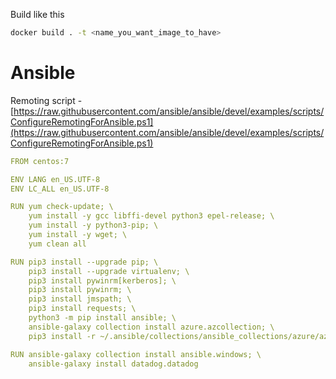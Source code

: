 Build like this

```bash
docker build . -t <name_you_want_image_to_have>
```

# Ansible

Remoting script - [https://raw.githubusercontent.com/ansible/ansible/devel/examples/scripts/ConfigureRemotingForAnsible.ps1](https://raw.githubusercontent.com/ansible/ansible/devel/examples/scripts/ConfigureRemotingForAnsible.ps1)

```yaml
FROM centos:7

ENV LANG en_US.UTF-8
ENV LC_ALL en_US.UTF-8

RUN yum check-update; \
    yum install -y gcc libffi-devel python3 epel-release; \
    yum install -y python3-pip; \
    yum install -y wget; \
    yum clean all

RUN pip3 install --upgrade pip; \
    pip3 install --upgrade virtualenv; \
    pip3 install pywinrm[kerberos]; \
    pip3 install pywinrm; \
    pip3 install jmspath; \
    pip3 install requests; \
    python3 -m pip install ansible; \
    ansible-galaxy collection install azure.azcollection; \
    pip3 install -r ~/.ansible/collections/ansible_collections/azure/azcollection/requirements-azure.txt

RUN ansible-galaxy collection install ansible.windows; \
    ansible-galaxy install datadog.datadog
```
